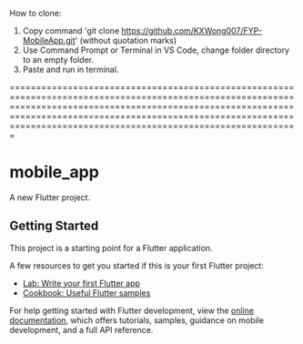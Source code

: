How to clone:
1. Copy command 'git clone https://github.com/KXWong007/FYP-MobileApp.git' (without quotation marks)
2. Use Command Prompt or Terminal in VS Code, change folder directory to an empty folder.
3. Paste and run in terminal.

===============================================================================================================================================================================================================================================================================

# mobile_app

A new Flutter project.

## Getting Started

This project is a starting point for a Flutter application.

A few resources to get you started if this is your first Flutter project:

- [Lab: Write your first Flutter app](https://docs.flutter.dev/get-started/codelab)
- [Cookbook: Useful Flutter samples](https://docs.flutter.dev/cookbook)

For help getting started with Flutter development, view the
[online documentation](https://docs.flutter.dev/), which offers tutorials,
samples, guidance on mobile development, and a full API reference.
